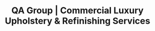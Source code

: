 ---
title: "QA Group | Commercial Luxury Upholstery & Refinishing Services"
url: /kent/qa-group-commercial-luxury-upholstery-und-refinishing-services/
shop: Möbel
---